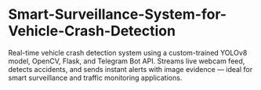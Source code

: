# Smart-Surveillance-System-for-Vehicle-Crash-Detection
Real-time vehicle crash detection system using a custom-trained YOLOv8 model, OpenCV, Flask, and Telegram Bot API. Streams live webcam feed, detects accidents, and sends instant alerts with image evidence — ideal for smart surveillance and traffic monitoring applications.
